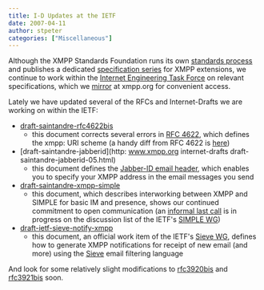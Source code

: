 ```yaml
---
title: I-D Updates at the IETF
date: 2007-04-11
author: stpeter
categories: ["Miscellaneous"]
---
```


Although the XMPP Standards Foundation runs its own [standards process](https://xmpp.org/extensions/xep-0001.html) and publishes a dedicated [specification series](https://xmpp.org/extensions/) for XMPP extensions, we continue to work within the [Internet Engineering Task Force](http://www.ietf.org/) on relevant specifications, which we [mirror](https://xmpp.org/internet-drafts/) at xmpp.org for convenient access.

Lately we have updated several of the RFCs and Internet-Drafts we are working on within the IETF:

-   [draft-saintandre-rfc4622bis](https://xmpp.org/internet-drafts/draft-saintandre-rfc4622bis-00.html)
    - this document corrects several errors in [RFC 4622](https://xmpp.org/rfcs/rfc4622.html), which defines the
    xmpp: URI scheme (a handy diff from RFC 4622 is [here](http://tools.ietf.org/rfcdiff?url1=http%3A%2F%2Ftools.ietf.org%2Frfc%2Frfc4622.txt&url2=http%3A%2F%2Fwww.xmpp.org%2Finternet-drafts%2Fdraft-saintandre-rfc4622bis-00.txt&difftype=--hwdiff))
-   [draft-saintandre-jabberid](http: www.xmpp.org internet-drafts draft-saintandre-jabberid-05.html)
    - this document defines the [Jabber-ID email header](http://wiki.jabber.org/index.php/Jabber_Email_Header), which enables you to specify your XMPP address in the email messages you send
-   [draft-saintandre-xmpp-simple](https://xmpp.org/internet-drafts/draft-saintandre-xmpp-simple-09.html)
    - this document, which describes interworking between XMPP and SIMPLE for basic IM and presence, shows our continued commitment to open communication (an [informal last call](http://www1.ietf.org/mail-archive/web/simple/current/msg07146.html) is in progress on the discussion list of the IETF's [SIMPLE WG](http://www.ietf.org/html.charters/simple-charter.html))
-   [draft-ietf-sieve-notify-xmpp](https://xmpp.org/internet-drafts/draft-ietf-sieve-notify-xmpp-04.html)
    - this document, an official work item of the IETF's [Sieve WG](http://www.ietf.org/html.charters/sieve-charter.html), defines how to generate XMPP notifications for receipt of new email (and more) using the [Sieve](http://www.fastmail.fm/docs/sieve/index.html) email filtering language

And look for some relatively slight modifications to [rfc3920bis](https://xmpp.org/internet-drafts/draft-saintandre-rfc3920bis-01.html) and [rfc3921bis](https://xmpp.org/internet-drafts/draft-saintandre-rfc3921bis-01.html) soon.
